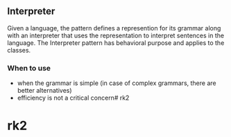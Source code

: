 ## Interpreter

Given a language, the pattern defines a represention for its grammar along with an
interpreter that uses the representation to interpret sentences in the language. 
The Interpreter pattern has behavioral purpose and applies to the classes.

### When to use

* when the grammar is simple (in case of complex grammars, there are better alternatives)
* efficiency is not a critical concern# rk2
# rk2
